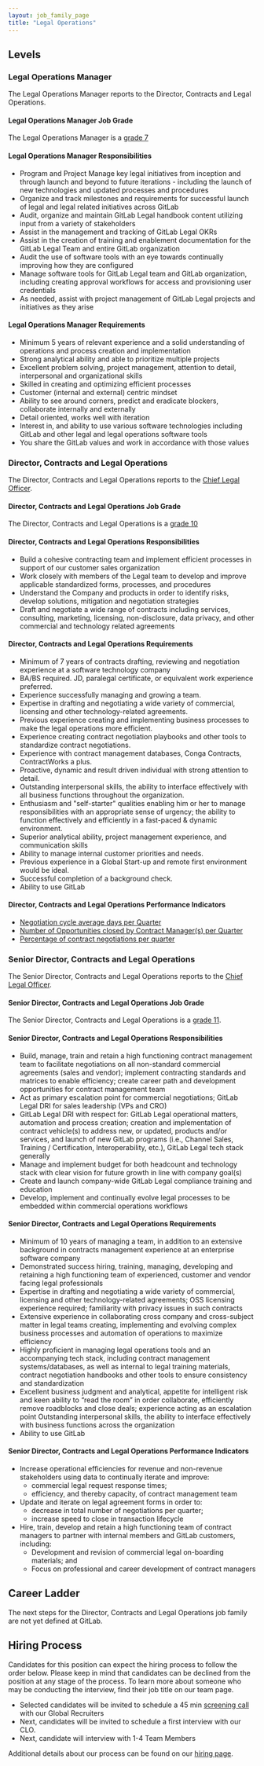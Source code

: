 ```yaml
---
layout: job_family_page
title: "Legal Operations"
---
```


## Levels

### Legal Operations Manager

The Legal Operations Manager reports to the Director, Contracts and Legal Operations.

#### Legal Operations Manager Job Grade

The Legal Operations Manager is a [grade 7](/handbook/total-rewards/compensation/compensation-calculator/#gitlab-job-grades)

#### Legal Operations Manager Responsibilities

* Program and Project Manage key legal initiatives from inception and through launch and beyond to future iterations  - including the launch of new technologies and updated processes and procedures
* Organize and track milestones and requirements for successful launch of legal and legal related initiatives across GitLab
* Audit, organize and maintain GitLab Legal handbook content utilizing input from a variety of stakeholders
* Assist in the management and tracking of GitLab Legal OKRs
* Assist in the creation of training and enablement documentation for the GitLab Legal Team and entire GitLab organization
* Audit the use of software tools with an eye towards continually improving how they are configured
* Manage software tools for GitLab Legal team and GitLab organization, including creating approval workflows for access and provisioning user credentials
* As needed, assist with project management of GitLab Legal projects and initiatives as they arise

#### Legal Operations Manager Requirements

* Minimum 5 years of relevant experience and a solid understanding of operations and process creation and implementation
* Strong analytical ability and able to prioritize multiple projects 
* Excellent problem solving, project management, attention to detail, interpersonal and organizational skills
* Skilled in creating and optimizing efficient processes 
* Customer (internal and external) centric mindset 
* Ability to see around corners, predict and eradicate blockers, collaborate internally and externally 
* Detail oriented, works well with iteration
* Interest in, and ability to use various software technologies including GitLab and other legal and legal operations software tools
* You share the GitLab values and work in accordance with those values

### Director, Contracts and Legal Operations

The Director, Contracts and Legal Operations reports to the [Chief Legal Officer](/job-families/legal/chief-legal-officer/).

#### Director, Contracts and Legal Operations Job Grade

The Director, Contracts and Legal Operations is a [grade 10](/handbook/total-rewards/compensation/compensation-calculator/#gitlab-job-grades)

#### Director, Contracts and Legal Operations Responsibilities

* Build a cohesive contracting team and implement efficient processes in support of our customer sales organization
* Work closely with members of the Legal team to develop and improve applicable standardized forms, processes, and procedures
* Understand the Company and products in order to identify risks, develop solutions, mitigation and negotiation strategies
* Draft and negotiate a wide range of contracts including services, consulting, marketing, licensing, non-disclosure, data privacy, and other commercial and technology related agreements

#### Director, Contracts and Legal Operations Requirements

* Minimum of 7 years of contracts drafting, reviewing and negotiation experience at a software technology company
* BA/BS required. JD, paralegal certificate, or equivalent work experience preferred.
* Experience successfully managing and growing a team.
* Expertise in drafting and negotiating a wide variety of commercial, licensing and other technology-related agreements.
* Previous experience creating and implementing business processes to make the legal operations more efficient.
* Experience creating contract negotiation playbooks and other tools to standardize contract negotiations.
* Experience with contract management databases, Conga Contracts, ContractWorks a plus.
* Proactive, dynamic and result driven individual with strong attention to detail.
* Outstanding interpersonal skills, the ability to interface effectively with all business functions throughout the organization.
* Enthusiasm and "self-starter" qualities enabling him or her to manage responsibilities with an appropriate sense of urgency; the ability to function effectively and efficiently in a fast-paced & dynamic environment.
* Superior analytical ability, project management experience, and communication skills
* Ability to manage internal customer priorities and needs.
* Previous experience in a Global Start-up and remote first environment would be ideal.
* Successful completion of a background check.
* Ability to use GitLab

#### Director, Contracts and Legal Operations Performance Indicators

* [Negotiation cycle average days per Quarter](/handbook/legal/#negotiation-cycle-average-days-per-quarter--90-days)
* [Number of Opportunities closed by Contract Manager(s) per Quarter](/handbook/legal/#number-of-opportunities-closed-by-contract-managers-per-quarter--66)
* [Percentage of contract negotiations per quarter](/handbook/legal/#percentage-of-contract-negotiations-per-quarter-15)

### Senior Director, Contracts and Legal Operations

The Senior Director, Contracts and Legal Operations reports to the [Chief Legal Officer](/job-families/legal/chief-legal-officer/). 

#### Senior Director, Contracts and Legal Operations Job Grade

The Senior Director, Contracts and Legal Operations is a [grade 11](https://about.gitlab.com/handbook/total-rewards/compensation/compensation-calculator/#gitlab-job-grades).

#### Senior Director, Contracts and Legal Operations Responsibilities

* Build, manage, train and retain a high functioning contract management team to facilitate negotiations on all non-standard commercial agreements (sales and vendor); implement contracting standards and matrices to enable efficiency; create career path and development opportunities for contract management team
* Act as primary escalation point for commercial negotiations; GitLab Legal DRI for sales leadership (VPs and CRO) 
* GitLab Legal DRI with respect for: GitLab Legal operational matters, automation and process creation; creation and implementation of contract vehicle(s) to address new, or updated, products and/or services, and launch of new GitLab programs (i.e., Channel Sales, Training / Certification, Interoperability, etc.), GitLab Legal tech stack generally   
* Manage and implement budget for both headcount and technology stack with clear vision for future growth in line with company goal(s)
* Create and launch company-wide GitLab Legal compliance training and education 
* Develop, implement and continually evolve legal processes to be embedded within commercial operations workflows

#### Senior Director, Contracts and Legal Operations Requirements

* Minimum of 10 years of managing  a team, in addition to an extensive background in contracts management experience at an enterprise software company
* Demonstrated success hiring, training, managing, developing and retaining a high functioning  team of experienced, customer and vendor facing legal professionals 
* Expertise in drafting and negotiating a wide variety of commercial, licensing and other technology-related agreements; OSS licensing experience required; familiarity with privacy issues in such contracts
* Extensive experience in collaborating cross company and cross-subject matter in legal teams creating, implementing and evolving complex business processes and automation of operations to maximize efficiency
* Highly proficient in managing legal operations tools and an accompanying tech stack, including contract management systems/databases, as well as internal to legal training materials, contract negotiation handbooks and other tools to ensure consistency and standardization 
* Excellent business judgment and analytical, appetite for intelligent risk and keen ability to “read the room” in order collaborate, efficiently remove roadblocks and close deals; experience acting as an escalation point
Outstanding interpersonal skills, the ability to interface effectively with business functions across the organization
* Ability to use GitLab

#### Senior Director, Contracts and Legal Operations Performance Indicators

* Increase operational efficiencies for revenue and non-revenue stakeholders using data to  continually iterate and improve:
  - commercial legal request response times; 
  - efficiency, and thereby capacity, of contract management team
* Update and iterate on legal agreement forms in order to:  
  - decrease in total number of negotiations per quarter;
  - increase speed to close in transaction lifecycle
* Hire, train, develop and retain a high functioning team of contract managers to partner with internal members and GitLab customers, including:
  - Development and revision of commercial legal on-boarding materials; and
  - Focus on professional and career development of contract managers

## Career Ladder

The next steps for the Director, Contracts and Legal Operations job family are not yet defined at GitLab.

## Hiring Process

Candidates for this position can expect the hiring process to follow the order below. Please keep in mind that candidates can be declined from the position at any stage of the process. To learn more about someone who may be conducting the interview, find their job title on our team page.

* Selected candidates will be invited to schedule a 45 min [screening call](/handbook/hiring/#screening-call) with our Global Recruiters
* Next, candidates will be invited to schedule a first interview with our CLO.
* Next, candidate will interview with 1-4 Team Members

Additional details about our process can be found on our [hiring page](/handbook/hiring).
